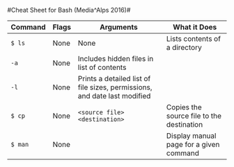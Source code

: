 #Cheat Sheet for Bash (Media^Alps 2016)#

Command | Flags | Arguments | What it Does
-------- | -------------- | ----------------- | ---------------
`$ ls` | None | None | Lists contents of a directory
 | `-a` | None | Includes hidden files in list of contents
 | `-l` | None | Prints a detailed list of file sizes, permissions, and date last modified
`$ cp` | None | `<source file> <destination>` | Copies the source file to the destination
`$ man` | None | <command> | Display manual page for a given command
